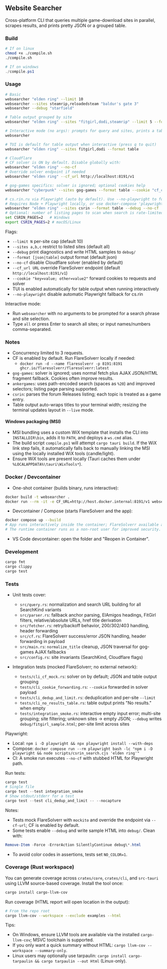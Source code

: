 ## Website Searcher

Cross-platform CLI that queries multiple game-download sites in parallel, scrapes results, and prints pretty JSON or a grouped table.

### Build
```bash
# If on linux
chmod +x ./compile.sh
./compile.sh
```

```powershell
# If on windows
./compile.ps1
```

### Usage

```bash
# Basic
websearcher "elden ring" --limit 10
websearcher --sites steamrip,reloadedsteam "baldur's gate 3"
websearcher --debug "starfield"

# Table output grouped by site
websearcher "elden ring" --sites "fitgirl,dodi,steamrip" --limit 5 --format table

# Interactive mode (no args): prompts for query and sites, prints a table
websearcher

# TUI is default for table output when interactive (press q to quit)
websearcher "elden ring" --sites fitgirl,dodi --format table

# Cloudflare
# CF solver is ON by default. Disable globally with:
websearcher "elden ring" --no-cf
# Override solver endpoint if needed
websearcher "elden ring" --cf_url http://localhost:8191/v1

# gog-games specifics: solver is ignored; optional cookies help
websearcher "cyberpunk" --sites gog-games --format table --cookie "cf_clearance=...; gog_games_download_free_gog_pc_games_session=...; XSRF-TOKEN=..."

# cs.rin.ru via Playwright (auto by default). Use --no-playwright to force non-PW fallbacks
# Requires Node + Playwright locally, or use docker-compose 'playwright' service
websearcher "elden ring" --sites csrin --format table --debug --no-cf
# Optional: number of listing pages to scan when search is rate-limited
set CSRIN_PAGES=2   # Windows
export CSRIN_PAGES=2 # macOS/Linux
```

Flags:
- `--limit N` per-site cap (default 10)
- `--sites a,b,c` restrict to listed sites (default all)
- `--debug` print diagnostics and write HTML samples to `debug/`
- `--format [json|table]` output format (default json)
- `--no-cf` disable Cloudflare solver (enabled by default)
- `--cf_url URL` override FlareSolverr endpoint (default `http://localhost:8191/v1`)
- `--cookie "key=value; other=value2"` forward cookies to requests and solver
- TUI is enabled automatically for table output when running interactively
- `--no-playwright` disable automatic Playwright fallback for cs.rin

Interactive mode:
- Run `websearcher` with no arguments to be prompted for a search phrase and site selection.
- Type `all` or press Enter to search all sites; or input names/numbers comma-separated.

### Notes

- Concurrency limited to 3 requests.
- CF is enabled by default. Run FlareSolverr locally if needed:
  - `docker run -d --name flaresolverr -p 8191:8191 ghcr.io/flaresolverr/flaresolverr:latest`
- `gog-games`: solver is ignored; uses normal fetch plus AJAX JSON/HTML fragment fallback. Cookies often improve results.
- `ankergames`: uses path-encoded search (spaces as `%20`) and improved selectors; listing page parsing supported.
- `csrin`: parses the forum Releases listing; each topic is treated as a game entry.
- Table output auto-wraps titles to your terminal width; resizing the terminal updates layout in `--live` mode.

#### Windows packaging (MSI)

- MSI bundling uses a custom WiX template that installs the CLI into `INSTALLDIR\bin`, adds it to `PATH`, and deploys a `ws.cmd` alias.
- The build script `compile.ps1` will attempt `cargo tauri build`. If the WiX link step fails, it automatically falls back to manually linking the MSI using the locally installed WiX tools (candle/light).
- Ensure WiX tools are present locally (Tauri caches them under `%LOCALAPPDATA%\tauri\WixTools*`).

### Docker / Devcontainer

- One-shot container (builds binary, runs interactive):
```bash
docker build -t websearcher .
docker run --rm -it -e CF_URL=http://host.docker.internal:8191/v1 websearcher
```

- Devcontainer / Compose (starts FlareSolverr and the app):
```bash
docker compose up --build
# App runs interactively inside the container; FlareSolverr available at http://flaresolverr:8191/v1
# The runtime container runs as a non-root user for improved security.
```

- VS Code devcontainer: open the folder and "Reopen in Container".

### Development

```bash
cargo fmt
cargo clippy
cargo test
```

### Tests

- Unit tests cover:
  - `src/query.rs`: normalization and search URL building for all SearchKind variants
  - `src/parser.rs`: fallback anchor parsing, ElAmigos headings, FitGirl filters, relative/absolute URLs, href title derivation
  - `src/fetcher.rs`: retry/backoff behavior, 200/302/403 handling, header forwarding
  - `src/cf.rs`: FlareSolverr success/error JSON handling, header forwarding in payload
  - `src/main.rs`: `normalize_title` cleanup, JSON traversal for gog-games AJAX fallbacks
  - `src/config.rs`: site invariants (SearchKind, Cloudflare flags)

- Integration tests (mocked FlareSolverr; no external network):
  - `tests/cli_cf_mock.rs`: solver on by default; JSON and table output grouping
  - `tests/cli_cookie_forwarding.rs`: `--cookie` forwarded in solver payload
  - `tests/cli_dedup_and_limit.rs`: deduplication and per-site `--limit`
  - `tests/cli_no_results_table.rs`: table output prints "No results." when empty
  - `tests/integration_smoke.rs`: interactive empty input error; multi-site grouping; site filtering; unknown sites → empty JSON; `--debug` writes `debug/fitgirl_sample.html`; per-site limit across sites

Playwright:
- Local: `npm i -D playwright && npx playwright install --with-deps`
- Compose: `docker compose run --rm playwright bash -lc "npm i -D playwright && node scripts/csrin_search.cjs 'elden ring'"`
- CI: A smoke run executes `--no-cf` with stubbed HTML for Playwright path.

Run tests:
```powershell
cargo test
# Single file
cargo test --test integration_smoke
# Show stdout/stderr for a test
cargo test --test cli_dedup_and_limit -- --nocapture
```

Notes:
- Tests mock FlareSolverr with `mockito` and override the endpoint via `--cf-url`; CF is enabled by default.
- Some tests enable `--debug` and write sample HTML into `debug/`. Clean with:
```powershell
Remove-Item -Force -ErrorAction SilentlyContinue debug\*.html
```
- To avoid color codes in assertions, tests set `NO_COLOR=1`.


### Coverage (Rust workspace)

You can generate coverage across `crates/core`, `crates/cli`, and `src-tauri` using LLVM source-based coverage. Install the tool once:

```bash
cargo install cargo-llvm-cov
```

Run coverage (HTML report will open location in the output):

```bash
# From the repo root
cargo llvm-cov --workspace --exclude examples --html
```

Tips:
- On Windows, ensure LLVM tools are available via the installed `cargo-llvm-cov`; MSVC toolchain is supported.
- If you only want a quick summary without HTML: `cargo llvm-cov --workspace --summary-only`.
- Linux users may optionally use tarpaulin: `cargo install cargo-tarpaulin && cargo tarpaulin --out Html` (Linux-only).


